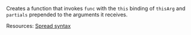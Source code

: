 Creates a function that invokes <code>func</code> with the <code>this</code> binding of <code>thisArg</code> and <code>partials</code> prepended to the arguments it receives.

Resources: [Spread syntax](https://developer.mozilla.org/docs/Web/JavaScript/Reference/Operators/Spread_syntax)
